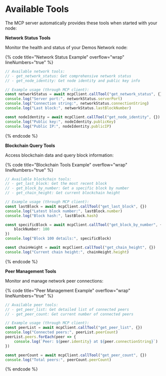 # Available Tools

The MCP server automatically provides these tools when started with your node:

**Network Status Tools**

Monitor the health and status of your Demos Network node:

{% code title="Network Status Example" overflow="wrap" lineNumbers="true" %}
```typescript
// Available network tools:
// - get_network_status: Get comprehensive network status
// - get_node_identity: Get node identity and public key info

// Example usage (through MCP client):
const networkStatus = await mcpClient.callTool("get_network_status", {})
console.log("Server port:", networkStatus.serverPort)
console.log("Connection string:", networkStatus.connectionString)
console.log("Last block:", networkStatus.lastBlockNumber)

const nodeIdentity = await mcpClient.callTool("get_node_identity", {})
console.log("Public key:", nodeIdentity.publicKey)
console.log("Public IP:", nodeIdentity.publicIP)
```
{% endcode %}

**Blockchain Query Tools**

Access blockchain data and query block information:

{% code title="Blockchain Tools Example" overflow="wrap" lineNumbers="true" %}
```typescript
// Available blockchain tools:
// - get_last_block: Get the most recent block
// - get_block_by_number: Get a specific block by number
// - get_chain_height: Get current blockchain height

// Example usage (through MCP client):
const lastBlock = await mcpClient.callTool("get_last_block", {})
console.log("Latest block number:", lastBlock.number)
console.log("Block hash:", lastBlock.hash)

const specificBlock = await mcpClient.callTool("get_block_by_number", {
    blockNumber: 100
})
console.log("Block 100 details:", specificBlock)

const chainHeight = await mcpClient.callTool("get_chain_height", {})
console.log("Current chain height:", chainHeight.height)
```
{% endcode %}

**Peer Management Tools**

Monitor and manage network peer connections:

{% code title="Peer Management Example" overflow="wrap" lineNumbers="true" %}
```typescript
// Available peer tools:
// - get_peer_list: Get detailed list of connected peers
// - get_peer_count: Get current number of connected peers

// Example usage (through MCP client):
const peerList = await mcpClient.callTool("get_peer_list", {})
console.log("Connected peers:", peerList.peerCount)
peerList.peers.forEach(peer => {
    console.log(`Peer: ${peer.identity} at ${peer.connectionString}`)
})

const peerCount = await mcpClient.callTool("get_peer_count", {})
console.log("Total peers:", peerCount.peerCount)
```
{% endcode %}
